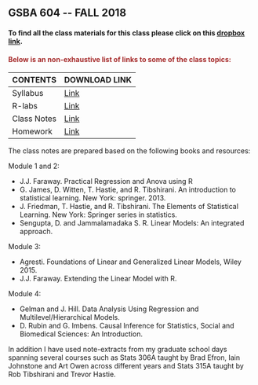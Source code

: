 ## GSBA 604 -- FALL 2018

#### To find all the class materials for this class please click on this [<b>dropbox link</b>](https://www.dropbox.com/sh/1d40t8el3vfty63/AAAXVTQ1eK1xIDmLbit8G5Ama?dl=0).

#### <span style="color:brown">Below is an non-exhaustive list of links to some of the class topics:</span>

|CONTENTS|DOWNLOAD LINK|
|--------|-------------|
|Syllabus|[Link](https://www.dropbox.com/s/z09a9f4q4h1czo6/syllabus.pdf?raw=1)|
|R-labs|[Link](rlab-index.md)|
|Class Notes|[Link](notes-index.md)|
|Homework|[Link](https://www.dropbox.com/s/nkvzxqo0cpyld7e/homework.pdf?dl=0)|


The class notes are prepared based on the following books and resources:

Module 1 and 2:

* J.J. Faraway. Practical Regression and Anova using R
* G. James, D. Witten, T. Hastie, and R. Tibshirani. An introduction to statistical learning.  New York: springer. 2013. 
* J. Friedman, T. Hastie, and R. Tibshirani. The Elements of Statistical Learning. New York: Springer series in statistics.
* Sengupta, D. and Jammalamadaka S. R. Linear Models: An integrated approach. 

Module 3: 

* Agresti. Foundations of Linear and Generalized Linear Models, Wiley 2015. 
* J.J. Faraway. Extending the Linear Model with R.	

Module 4: 

* Gelman and J. Hill. Data Analysis Using Regression and Multilevel/Hierarchical Models.
* D. Rubin and G. Imbens. Causal Inference for Statistics, Social and Biomedical Sciences: An Introduction.  

In addition I have used note-extracts from my graduate school days spanning several courses such as Stats 306A taught by Brad Efron, Iain Johnstone and Art Owen across different years and Stats 315A taught by Rob Tibshirani and Trevor Hastie. 

